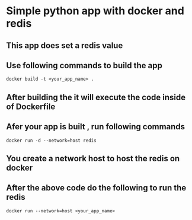 # Simple python app with docker and redis

## This app does set a redis value

## Use following commands to build the app

```docker
docker build -t <your_app_name> .
```

## After building the it will execute the code inside of Dockerfile

## Afer your app is built , run following commands

```docker
docker run -d --network=host redis
```

## You create a network host to host the redis on docker

## After the above code do the following to run the redis

```docker
docker run --network=host <your_app_name>
```
